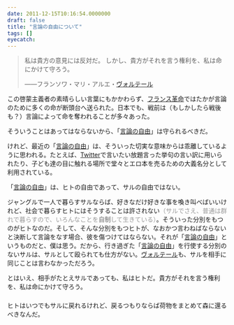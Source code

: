 ```yaml
---
date: 2011-12-15T10:16:54.0000000
draft: false
title: "言論の自由について"
tags: []
eyecatch: 
---
```

<p><blockquote>私は貴方の意見には反対だ。 しかし、貴方がそれを言う権利を、私は命にかけて守ろう。</p><p>――フランソワ・マリ・アルエ・<a class="keyword" href="http://d.hatena.ne.jp/keyword/%A5%F4%A5%A9%A5%EB%A5%C6%A1%BC%A5%EB">ヴォルテール</a><br />
</blockquote></p><p>この啓蒙主義者の素晴らしい言葉にもかかわらず、<a class="keyword" href="http://d.hatena.ne.jp/keyword/%A5%D5%A5%E9%A5%F3%A5%B9%B3%D7%CC%BF">フランス革命</a>ではたかが言論のために多くの命が断頭台へ送られた。日本でも、戦前は（もしかしたら戦後も？）言論によって命を奪われることが多々あった。</p><p>そういうことはあってはならないから、「<a class="keyword" href="http://d.hatena.ne.jp/keyword/%B8%C0%CF%C0%A4%CE%BC%AB%CD%B3">言論の自由</a>」は守られるべきだ。</p><p>けれど、最近の「<a class="keyword" href="http://d.hatena.ne.jp/keyword/%B8%C0%CF%C0%A4%CE%BC%AB%CD%B3">言論の自由</a>」は、そういった切実な意味からは乖離しているように思われる。たとえば、<a class="keyword" href="http://d.hatena.ne.jp/keyword/Twitter">Twitter</a>で言いたい放題言った挙句の言い訳に用いられたり、子ども達の目に触れる場所で堂々とエロ本を売るための大義名分として利用されている。</p><p>「<a class="keyword" href="http://d.hatena.ne.jp/keyword/%B8%C0%CF%C0%A4%CE%BC%AB%CD%B3">言論の自由</a>」は、ヒトの自由であって、サルの自由ではない。</p><p>ジャングルで一人で暮らすサルならば、好きなだけ好きな事を喚き叫べばいいけれど、社会で暮らすヒトにはそうすることは許されない<span style="color: #999999">（サルでさえ、普通は群れで暮らすので、いろんなことを<b>自制</b>して生きている）</span>。そういった分別をもつのがヒトなのだ。そして、そんな分別をもつヒトが、なおかつ言わねばならないと決断して言論をなす場合、彼を傷つけてはならない。それが「<a class="keyword" href="http://d.hatena.ne.jp/keyword/%B8%C0%CF%C0%A4%CE%BC%AB%CD%B3">言論の自由</a>」というものだと、僕は思う。だから、行き過ぎた「<a class="keyword" href="http://d.hatena.ne.jp/keyword/%B8%C0%CF%C0%A4%CE%BC%AB%CD%B3">言論の自由</a>」を行使する分別のないサルは、サルとして殴られても仕方がない。<a class="keyword" href="http://d.hatena.ne.jp/keyword/%A5%F4%A5%A9%A5%EB%A5%C6%A1%BC%A5%EB">ヴォルテール</a>も、サルを相手に同じことは言わなかっただろう。</p><p>とはいえ、相手がたとえサルであっても、私はヒトだ。貴方がそれを言う権利を、私は命にかけて守ろう。</p>

<div class="section">
<h3></h3>
<p>ヒトはいつでもサルに戻れるけれど、戻るつもりならば荷物をまとめて森に還るべきなんだ。</p>

</div>